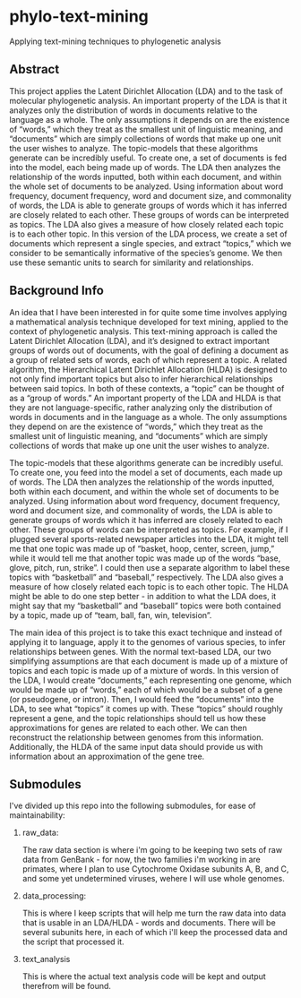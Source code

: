# phylo-text-mining
Applying text-mining techniques to phylogenetic analysis

## Abstract

This project applies the Latent Dirichlet Allocation (LDA) and to the task of molecular phylogenetic analysis.  An important property of the LDA is that it analyzes only the distribution of words in documents relative to the language as a whole. The only assumptions it depends on are the existence of “words,” which they treat as the smallest unit of linguistic meaning, and “documents” which are simply collections of words that make up one unit the user wishes to analyze. The topic-models that these algorithms generate can be incredibly useful. To create one, a set of documents is fed into the model, each being made up of words. The LDA then analyzes the relationship of the words inputted, both within each document, and within the whole set of documents to be analyzed. Using information about word frequency, document frequency, word and document size, and commonality of words, the LDA is able to generate groups of words which it has inferred are closely related to each other. These groups of words can be interpreted as topics. The LDA also gives a measure of how closely related each topic is to each other topic. In this version of the LDA process, we create a set of documents which represent a single species, and extract “topics,” which we consider to be semantically informative of the species’s genome. We then use these semantic units to search for similarity and relationships.

## Background Info

An idea that I have been interested in for quite some time involves applying a mathematical analysis technique developed for text mining, applied to the context of phylogenetic analysis. This text-mining approach is called the Latent Dirichlet Allocation (LDA), and it’s designed to extract important groups of words out of documents, with the goal of defining a document as a group of related sets of words, each of which represent a topic. A related algorithm, the Hierarchical Latent Dirichlet Allocation (HLDA) is designed to not only find important topics but also to infer hierarchical relationships between said topics. In both of these contexts, a “topic” can be thought of as a “group of words.” An important property of the LDA and HLDA is that they are not language-specific, rather analyzing only the distribution of words in documents and in the language as a whole. The only assumptions they depend on are the existence of “words,” which they treat as the smallest unit of linguistic meaning, and “documents” which are simply collections of words that make up one unit the user wishes to analyze.


The topic-models that these algorithms generate can be incredibly useful. To create one, you feed into the model a set of documents, each made up of words. The LDA then analyzes the relationship of the words inputted, both within each document, and within the whole set of documents to be analyzed. Using information about word frequency, document frequency, word and document size, and commonality of words, the LDA is able to generate groups of words which it has inferred are closely related to each other. These groups of words can be interpreted as topics. For example, if I plugged several sports-related newspaper articles into the LDA, it might tell me that one topic was made up of “basket, hoop, center, screen, jump,” while it would tell me that another topic was made up of the words “base, glove, pitch, run, strike”. I could then use a separate algorithm to label these topics with “basketball” and “baseball,” respectively. The LDA also gives a measure of how closely related each topic is to each other topic. The HLDA might be able to do one step better - in addition to what the LDA does, it might say that my “basketball” and “baseball” topics were both contained by a topic, made up of “team, ball, fan, win, television”.


The main idea of this project is to take this exact technique and instead of applying it to language, apply it to the genomes of various species, to infer relationships between genes. With the normal text-based LDA, our two simplifying assumptions are that each document is made up of a mixture of topics and each topic is made up of a mixture of words. In this version of the LDA, I would create “documents,” each representing one genome, which would be made up of “words,” each of which would be a subset of a gene (or pseudogene, or intron). Then, I would feed the “documents” into the LDA, to see what “topics” it comes up with. These “topics” should roughly represent a gene, and the topic relationships should tell us how these approximations for genes are related to each other. We can then reconstruct the relationship between genomes from this information. Additionally, the HLDA of the same input data should provide us with information about an approximation of the gene tree.


## Submodules

I've divided up this repo into the following submodules, for ease of maintainability:

1. raw_data:
	
	The raw data section is where i'm going to be keeping two sets of raw data from GenBank - for now, the two families i'm working in are primates, where I plan to use Cytochrome Oxidase subunits A, B, and C, and some yet undetermined viruses, wehere I will use whole genomes.

2. data_processing:

	This is where I keep scripts that will help me turn the raw data into data that is usable in an LDA/HLDA - words and documents. There will be several subunits here, in each of which i'll keep the processed data and the script that processed it.

3. text_analysis

	This is where the actual text analysis code will be kept and output therefrom will be found.






